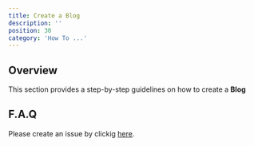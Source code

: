 ```yaml
---
title: Create a Blog
description: ''
position: 30
category: 'How To ...'
---
```

## Overview
This section provides a step-by-step guidelines on how to create a **Blog**

## F.A.Q
Please create an issue by clickig [here](https://github.com/OpenMobileAlliance/githubpages-doc-guidelines/issues).
